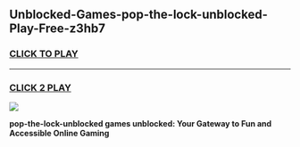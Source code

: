 
## Unblocked-Games-pop-the-lock-unblocked-Play-Free-z3hb7
<h3>
<a href="https://premium76.site?title=pop-the-lock-unblocked&ref=19M">CLICK TO PLAY</a></h3>
<hr>

<h3>
<a href="https://premium76.site?title=pop-the-lock-unblocked&ref=19M">CLICK 2 PLAY</a>
  
</h3>

<a href="https://premium76.site?title=pop-the-lock-unblocked&ref=19M"><img src="https://clearcache.store/games.png"></a>


**pop-the-lock-unblocked games unblocked: Your Gateway to Fun and Accessible Online Gaming**
